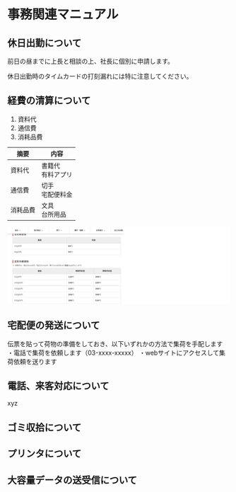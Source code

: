# 事務関連マニュアル
## 休日出勤について
前日の昼までに上長と相談の上、社長に個別に申請します。

休日出勤時のタイムカードの打刻漏れには特に注意してください。
## 経費の清算について
1. 資料代
1. 通信費
1. 消耗品費

|摘要|内容|
|--|--|
|資料代|書籍代<br>有料アプリ|
|通信費|切手<br>宅配便料金|
|消耗品費|文具<br>台所用品|

![切手代](img/one_price.png)

## 宅配便の発送について
伝票を貼って荷物の準備をしておき、以下いずれかの方法で集荷を手配します
・電話で集荷を依頼します（03-xxxx-xxxxx）
・webサイトにアクセスして集荷依頼を送ります
## 電話、来客対応について
xyz
## ゴミ収拾について
## プリンタについて
## 大容量データの送受信について